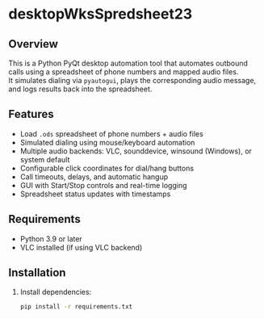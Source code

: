 # desktopWksSpredsheet23

## Overview
This is a Python PyQt desktop automation tool that automates outbound calls using a spreadsheet of phone numbers and mapped audio files.  
It simulates dialing via `pyautogui`, plays the corresponding audio message, and logs results back into the spreadsheet.

## Features
- Load `.ods` spreadsheet of phone numbers + audio files
- Simulated dialing using mouse/keyboard automation
- Multiple audio backends: VLC, sounddevice, winsound (Windows), or system default
- Configurable click coordinates for dial/hang buttons
- Call timeouts, delays, and automatic hangup
- GUI with Start/Stop controls and real-time logging
- Spreadsheet status updates with timestamps

## Requirements
- Python 3.9 or later  
- VLC installed (if using VLC backend)  

## Installation
1. Install dependencies:
   ```bash
   pip install -r requirements.txt
